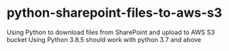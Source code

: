 # python-sharepoint-files-to-aws-s3
Using Python to download files from SharePoint and upload to AWS S3 bucket
Using Python 3.8.5 should work with python 3.7 and above